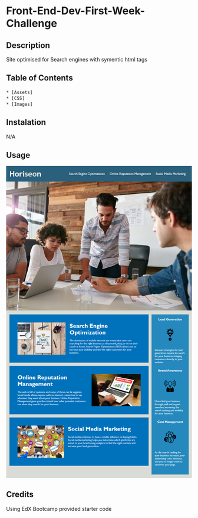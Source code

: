 # Front-End-Dev-First-Week-Challenge

## Description

Site optimised for Search engines with symentic html tags

## Table of Contents

    * [Assets]
    * [CSS]
    * [Images]

## Instalation

N/A

## Usage

![alt text](assets/images/screenshot.png)

## Credits

Using EdX Bootcamp provided starter code

